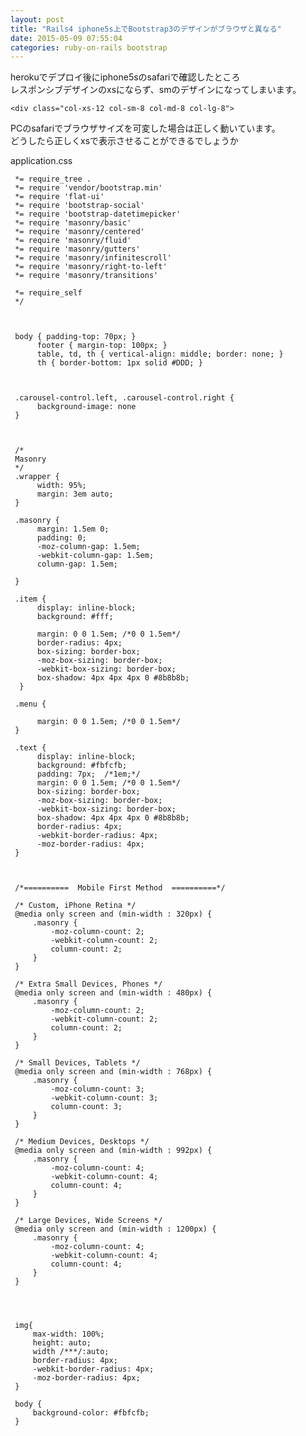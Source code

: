 ```yaml
---
layout: post
title: "Rails4 iphone5s上でBootstrap3のデザインがブラウザと異なる"
date: 2015-05-09 07:55:04
categories: ruby-on-rails bootstrap
---
```

<p>herokuでデプロイ後にiphone5sのsafariで確認したところ<br>
レスポンシブデザインのxsにならず、smのデザインになってしまいます。</p>

<pre><code>&lt;div class="col-xs-12 col-sm-8 col-md-8 col-lg-8"&gt;
</code></pre>

<p>PCのsafariでブラウザサイズを可変した場合は正しく動いています。<br>
どうしたら正しくxsで表示させることができるでしょうか</p>

<p>application.css</p>

<pre><code> *= require_tree .
 *= require 'vendor/bootstrap.min'
 *= require 'flat-ui'
 *= require 'bootstrap-social'
 *= require 'bootstrap-datetimepicker'
 *= require 'masonry/basic'
 *= require 'masonry/centered'
 *= require 'masonry/fluid'
 *= require 'masonry/gutters'
 *= require 'masonry/infinitescroll'
 *= require 'masonry/right-to-left'
 *= require 'masonry/transitions'

 *= require_self
 */



 body { padding-top: 70px; }
      footer { margin-top: 100px; }
      table, td, th { vertical-align: middle; border: none; }
      th { border-bottom: 1px solid #DDD; }



 .carousel-control.left, .carousel-control.right {
      background-image: none
 }



 /*
 Masonry
 */
 .wrapper {
      width: 95%;
      margin: 3em auto;
 }

 .masonry {
      margin: 1.5em 0;
      padding: 0;
      -moz-column-gap: 1.5em;
      -webkit-column-gap: 1.5em;
      column-gap: 1.5em;

 }

 .item {
      display: inline-block;
      background: #fff;

      margin: 0 0 1.5em; /*0 0 1.5em*/
      border-radius: 4px;
      box-sizing: border-box;
      -moz-box-sizing: border-box;
      -webkit-box-sizing: border-box;
      box-shadow: 4px 4px 4px 0 #8b8b8b;
  }

 .menu {

      margin: 0 0 1.5em; /*0 0 1.5em*/
 }

 .text {
      display: inline-block;
      background: #fbfcfb;
      padding: 7px;  /*1em;*/
      margin: 0 0 1.5em; /*0 0 1.5em*/
      box-sizing: border-box;
      -moz-box-sizing: border-box;
      -webkit-box-sizing: border-box;
      box-shadow: 4px 4px 4px 0 #8b8b8b;
      border-radius: 4px;
      -webkit-border-radius: 4px;
      -moz-border-radius: 4px;
 }



 /*==========  Mobile First Method  ==========*/

 /* Custom, iPhone Retina */
 @media only screen and (min-width : 320px) {
     .masonry {
         -moz-column-count: 2;
         -webkit-column-count: 2;
         column-count: 2;
     }
 }

 /* Extra Small Devices, Phones */
 @media only screen and (min-width : 480px) {
     .masonry {
         -moz-column-count: 2;
         -webkit-column-count: 2;
         column-count: 2;
     }
 }

 /* Small Devices, Tablets */
 @media only screen and (min-width : 768px) {
     .masonry {
         -moz-column-count: 3;
         -webkit-column-count: 3;
         column-count: 3;
     }
 }

 /* Medium Devices, Desktops */
 @media only screen and (min-width : 992px) {
     .masonry {
         -moz-column-count: 4;
         -webkit-column-count: 4;
         column-count: 4;
     }
 }

 /* Large Devices, Wide Screens */
 @media only screen and (min-width : 1200px) {
     .masonry {
         -moz-column-count: 4;
         -webkit-column-count: 4;
         column-count: 4;
     }
 }




 img{
     max-width: 100%;
     height: auto;
     width /***/:auto;
     border-radius: 4px;
     -webkit-border-radius: 4px;
     -moz-border-radius: 4px;
 }

 body {
     background-color: #fbfcfb;
 }
</code></pre>
